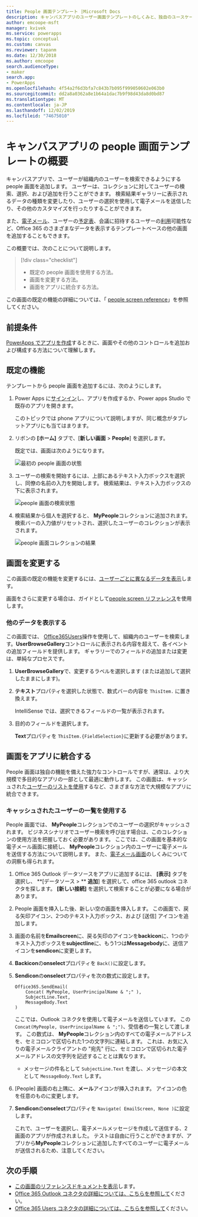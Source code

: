 ```yaml
---
title: People 画面テンプレート |Microsoft Docs
description: キャンバスアプリのユーザー画面テンプレートのしくみと、独自のユースケースに合わせて画面を拡張する方法について説明します
author: emcoope-msft
manager: kvivek
ms.service: powerapps
ms.topic: conceptual
ms.custom: canvas
ms.reviewer: tapanm
ms.date: 12/30/2018
ms.author: emcoope
search.audienceType:
- maker
search.app:
- PowerApps
ms.openlocfilehash: 4f54a2f6d3bfa7c843b7b095f999050602e063b0
ms.sourcegitcommit: dd2a8a0362a8e1b64a1dac7b9f98d43da8d0bd87
ms.translationtype: MT
ms.contentlocale: ja-JP
ms.lasthandoff: 12/02/2019
ms.locfileid: "74675010"
---
```

# <a name="overview-of-the-people-screen-template-for-canvas-apps"></a>キャンバスアプリの people 画面テンプレートの概要

キャンバスアプリで、ユーザーが組織内のユーザーを検索できるようにする people 画面を追加します。 ユーザーは、コレクションに対してユーザーの検索、選択、および追加を行うことができます。 検索結果ギャラリーに表示されるデータの種類を変更したり、ユーザーの選択を使用して電子メールを送信したり、その他のカスタマイズを行ったりすることができます。

また、[電子メール](email-screen-overview.md)、ユーザーの[予定表](calendar-screen-overview.md)、会議に招待するユーザーの[利用](meeting-screen-overview.md)可能性など、Office 365 のさまざまなデータを表示するテンプレートベースの他の画面を追加することもできます。

この概要では、次のことについて説明します。
> [!div class="checklist"]
> * 既定の people 画面を使用する方法。
> * 画面を変更する方法。
> * 画面をアプリに統合する方法。

この画面の既定の機能の詳細については、「 [people screen reference](people-screen-reference.md)」を参照してください。

## <a name="prerequisite"></a>前提条件

[PowerApps でアプリを作成](../data-platform-create-app-scratch.md)するときに、画面やその他のコントロールを追加および構成する方法について理解します。

## <a name="default-functionality"></a>既定の機能

テンプレートから people 画面を追加するには、次のようにします。

1. Power Apps に[サインイン](https://make.powerapps.com?utm_source=padocs&utm_medium=linkinadoc&utm_campaign=referralsfromdoc)し、アプリを作成するか、Power apps Studio で既存のアプリを開きます。

    このトピックでは phone アプリについて説明しますが、同じ概念がタブレットアプリにも当てはまります。

1. リボンの **[ホーム]** タブで、[**新しい画面** > **People**] を選択します。

    既定では、画面は次のようになります。

    ![最初の people 画面の状態](media/people-screen/people-screen-empty.png)

1. ユーザーの検索を開始するには、上部にあるテキスト入力ボックスを選択し、同僚の名前の入力を開始します。 検索結果は、テキスト入力ボックスの下に表示されます。

    ![people 画面の検索状態](media/people-screen/people-browse-gall-full.png)

1. 検索結果から個人を選択すると、 **MyPeople**コレクションに追加されます。 検索バーの入力値がリセットされ、選択したユーザーのコレクションが表示されます。

    ![people 画面コレクションの結果](media/people-screen/people-people-gall-full.png)

## <a name="modify-the-screen"></a>画面を変更する

この画面の既定の機能を変更するには、[ユーザーごとに異なるデータを表示](people-screen-overview.md#show-different-data-for-people)します。

画面をさらに変更する場合は、ガイドとして[people screen リファレンス](./people-screen-reference.md)を使用します。

### <a name="show-different-data-for-people"></a>他のデータを表示する

この画面では、 [Office365Users](https://docs.microsoft.com/connectors/office365users/#searchuser)操作を使用して、組織内のユーザーを検索します。**UserBrowseGallery**コントロールに表示される内容を超えて、各イベントの追加フィールドを提供します。 ギャラリーでのフィールドの追加または変更は、単純なプロセスです。

1. **UserBrowseGallery**で、変更するラベルを選択します (または追加して選択したままにします)。

1. **テキスト**プロパティを選択した状態で、数式バーの内容を `ThisItem.` に置き換えます。

    IntelliSense では、選択できるフィールドの一覧が表示されます。

1. 目的のフィールドを選択します。

    **Text**プロパティを `ThisItem.{FieldSelection}`に更新する必要があります。

## <a name="integrate-the-screen-into-an-app"></a>画面をアプリに統合する

People 画面は独自の機能を備えた強力なコントロールですが、通常は、より大規模で多目的なアプリの一部として最適に動作します。 この画面は、キャッシュされた[ユーザーのリストを使用](people-screen-overview.md#use-your-cached-list-of-people)するなど、さまざまな方法で大規模なアプリに統合できます。

### <a name="use-your-cached-list-of-people"></a>キャッシュされたユーザーの一覧を使用する

People 画面では、 **MyPeople**コレクションでのユーザーの選択がキャッシュされます。 ビジネスシナリオでユーザー検索を呼び出す場合は、このコレクションの使用方法を把握しておく必要があります。 ここでは、この画面を基本的な電子メール画面に接続し、 **MyPeople**コレクション内のユーザーに電子メールを送信する方法について説明します。 また、[電子メール画面](./email-screen-overview.md)のしくみについての洞察も得られます。

1. Office 365 Outlook データソースをアプリに追加するには、 **[表示]** タブを選択し、 **[データソース > ** **追加**] を選択して、office 365 outlook コネクタを探します。 **[新しい接続]** を選択して検索することが必要になる場合があります。
1. People 画面を挿入した後、新しい空の画面を挿入します。 この画面で、戻る矢印アイコン、2つのテキスト入力ボックス、および [送信] アイコンを追加します。
1. 画面の名前を**Emailscreen**に、戻る矢印のアイコンを**backicon**に、1つのテキスト入力ボックスを**subjectline**に、もう1つは**Messagebody**に、送信アイコンを**sendicon**に変更します。
1. **Backicon**の**onselect**プロパティを `Back()`に設定します。
1. **Sendicon**の**onselect**プロパティを次の数式に設定します。

    ```powerapps-dot
    Office365.SendEmail( 
        Concat( MyPeople, UserPrincipalName & ";" ), 
        SubjectLine.Text, 
        MessageBody.Text 
    )
    ```
    
    ここでは、Outlook コネクタを使用して電子メールを送信しています。 この `Concat(MyPeople, UserPrincipalName & ";")`、受信者の一覧として渡します。 この数式は、 **MyPeople**コレクション内のすべての電子メールアドレスを、セミコロンで区切られた1つの文字列に連結します。 これは、お気に入りの電子メールクライアントの "宛先" 行に、セミコロンで区切られた電子メールアドレスの文字列を記述することとは異なります。
    * メッセージの件名として `SubjectLine.Text` を渡し、メッセージの本文として `MessageBody.Text` します。
1. [People] 画面の右上隅に、**メール**アイコンが挿入されます。
   アイコンの色を任意のものに変更します。
1. **Sendicon**の**onselect**プロパティを `Navigate( EmailScreen, None )`に設定します。

    これで、ユーザーを選択し、電子メールメッセージを作成して送信する、2画面のアプリが作成されました。 テストは自由に行うことができますが、アプリから**MyPeople**コレクションに追加したすべてのユーザーに電子メールが送信されるため、注意してください。

## <a name="next-steps"></a>次の手順

* [この画面のリファレンスドキュメントを表示](./people-screen-reference.md)します。
* [Office 365 Outlook コネクタの詳細については、こちらを参照して](../connections/connection-office365-outlook.md)ください。
* [Office 365 Users コネクタの詳細については、こちらを参照して](../connections/connection-office365-users.md)ください。

